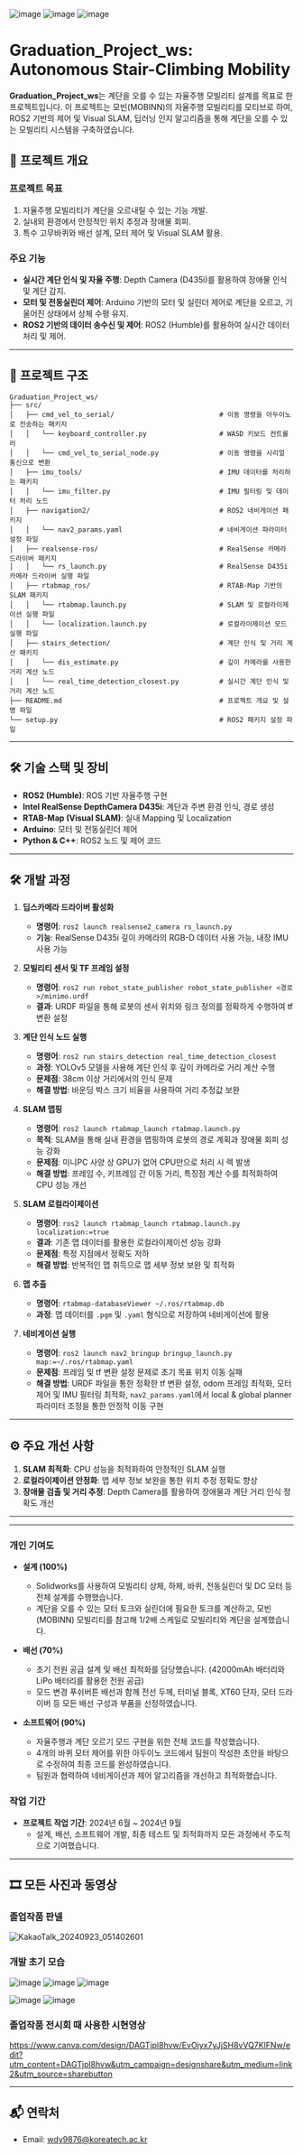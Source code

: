 
![image](https://github.com/user-attachments/assets/44f0aaa4-71b7-43af-9867-658f68c2598e)
![image](https://github.com/user-attachments/assets/1d08bd59-c086-4568-8329-6a8a0b2f5a57)
![image](https://github.com/user-attachments/assets/f54d1c03-2a0c-4a6b-9c1c-34896037ee1f)

# Graduation_Project_ws: Autonomous Stair-Climbing Mobility

**Graduation_Project_ws**는 계단을 오를 수 있는 자율주행 모빌리티 설계를 목표로 한 프로젝트입니다. 이 프로젝트는 모빈(MOBINN)의 자율주행 모빌리티를 모티브로 하여, ROS2 기반의 제어 및 Visual SLAM, 딥러닝 인지 알고리즘을 통해 계단을 오를 수 있는 모빌리티 시스템을 구축하였습니다. 






## 📌 프로젝트 개요

### 프로젝트 목표
1. 자율주행 모빌리티가 계단을 오르내릴 수 있는 기능 개발.
2. 실내외 환경에서 안정적인 위치 추정과 장애물 회피.
3. 특수 고무바퀴와 배선 설계, 모터 제어 및 Visual SLAM 활용.

### 주요 기능
- **실시간 계단 인식 및 자율 주행**: Depth Camera (D435i)를 활용하여 장애물 인식 및 계단 감지.
- **모터 및 전동실린더 제어**: Arduino 기반의 모터 및 실린더 제어로 계단을 오르고, 기울어진 상태에서 상체 수평 유지.
- **ROS2 기반의 데이터 송수신 및 제어**: ROS2 (Humble)를 활용하여 실시간 데이터 처리 및 제어.





  
---

## 📁 프로젝트 구조

```plaintext
Graduation_Project_ws/
├── src/
│   ├── cmd_vel_to_serial/                          # 이동 명령을 아두이노로 전송하는 패키지
│   │   └── keyboard_controller.py                  # WASD 키보드 컨트롤러
│   │   └── cmd_vel_to_serial_node.py               # 이동 명령을 시리얼 통신으로 변환
│   ├── imu_tools/                                  # IMU 데이터를 처리하는 패키지
│   │   └── imu_filter.py                           # IMU 필터링 및 데이터 처리 노드
│   ├── navigation2/                                # ROS2 네비게이션 패키지
│   │   └── nav2_params.yaml                        # 네비게이션 파라미터 설정 파일
│   ├── realsense-ros/                              # RealSense 카메라 드라이버 패키지
│   │   └── rs_launch.py                            # RealSense D435i 카메라 드라이버 실행 파일
│   ├── rtabmap_ros/                                # RTAB-Map 기반의 SLAM 패키지
│   │   └── rtabmap.launch.py                       # SLAM 및 로컬라이제이션 실행 파일
│   │   └── localization.launch.py                  # 로컬라이제이션 모드 실행 파일
│   ├── stairs_detection/                           # 계단 인식 및 거리 계산 패키지
│   │   └── dis_estimate.py                         # 깊이 카메라를 사용한 거리 계산 노드
│   │   └── real_time_detection_closest.py          # 실시간 계단 인식 및 거리 계산 노드
├── README.md                                       # 프로젝트 개요 및 설명 파일
└── setup.py                                        # ROS2 패키지 설정 파일
```






---

## 🛠️ 기술 스택 및 장비

- **ROS2 (Humble)**: ROS 기반 자율주행 구현
- **Intel RealSense DepthCamera D435i**: 계단과 주변 환경 인식, 경로 생성
- **RTAB-Map (Visual SLAM)**: 실내 Mapping 및 Localization
- **Arduino**: 모터 및 전동실린더 제어
- **Python & C++**: ROS2 노드 및 제어 코드

---





## 🛠️ 개발 과정




1. **딥스카메라 드라이버 활성화**
   - **명령어**: `ros2 launch realsense2_camera rs_launch.py`
   - **기능**: RealSense D435i 깊이 카메라의 RGB-D 데이터 사용 가능, 내장 IMU 사용 가능



2. **모빌리티 센서 및 TF 프레임 설정**
   - **명령어**: `ros2 run robot_state_publisher robot_state_publisher <경로>/minimo.urdf`
   - **결과**: URDF 파일을 통해 로봇의 센서 위치와 링크 정의를 정확하게 수행하여 tf 변환 설정




3. **계단 인식 노드 실행**
   - **명령어**: `ros2 run stairs_detection real_time_detection_closest`
   - **과정**: YOLOv5 모델을 사용해 계단 인식 후 깊이 카메라로 거리 계산 수행
   - **문제점**: 38cm 이상 거리에서의 인식 문제
   - **해결 방법**: 바운딩 박스 크기 비율을 사용하여 거리 추정값 보완




4. **SLAM 맵핑**
   - **명령어**: `ros2 launch rtabmap_launch rtabmap.launch.py`
   - **목적**: SLAM을 통해 실내 환경을 맵핑하여 로봇의 경로 계획과 장애물 회피 성능 강화
   - **문제점**: 미니PC 사양 상 GPU가 없어 CPU만으로 처리 시 렉 발생
   - **해결 방법**: 프레임 수, 키프레임 간 이동 거리, 특징점 계산 수를 최적화하여 CPU 성능 개선




5. **SLAM 로컬라이제이션**
   - **명령어**: `ros2 launch rtabmap_launch rtabmap.launch.py localization:=true`
   - **결과**: 기존 맵 데이터를 활용한 로컬라이제이션 성능 강화
   - **문제점**: 특정 지점에서 정확도 저하
   - **해결 방법**: 반복적인 맵 취득으로 맵 세부 정보 보완 및 최적화




6. **맵 추출**
   - **명령어**: `rtabmap-databaseViewer ~/.ros/rtabmap.db`
   - **과정**: 맵 데이터를 `.pgm` 및 `.yaml` 형식으로 저장하여 네비게이션에 활용




7. **네비게이션 실행**
   - **명령어**: `ros2 launch nav2_bringup bringup_launch.py map:=~/.ros/rtabmap.yaml`
   - **문제점**: 프레임 및 tf 변환 설정 문제로 초기 목표 위치 이동 실패
   - **해결 방법**: URDF 파일을 통한 정확한 tf 변환 설정, odom 프레임 최적화, 모터 제어 및 IMU 필터링 최적화, `nav2_params.yaml`에서 local & global planner 파라미터 조정을 통한 안정적 이동 구현






---

## ⚙️ 주요 개선 사항
1. **SLAM 최적화**: CPU 성능을 최적화하여 안정적인 SLAM 실행
2. **로컬라이제이션 안정화**: 맵 세부 정보 보완을 통한 위치 추정 정확도 향상
3. **장애물 검출 및 거리 추정**: Depth Camera를 활용하여 장애물과 계단 거리 인식 정확도 개선

---


---

### 개인 기여도

- **설계 (100%)**  
  - Solidworks를 사용하여 모빌리티 상체, 하체, 바퀴, 전동실린더 및 DC 모터 등 전체 설계를 수행했습니다.
  - 계단을 오를 수 있는 모터 토크와 실린더에 필요한 토크를 계산하고, 모빈(MOBINN) 모빌리티를 참고해 1/2배 스케일로 모빌리티와 계단을 설계했습니다.

- **배선 (70%)**  
  - 초기 전원 공급 설계 및 배선 최적화를 담당했습니다. (42000mAh 배터리와 LiPo 배터리를 활용한 전원 공급)
  - 모드 변경 푸쉬버튼 배선과 함께 전선 두께, 터미널 블록, XT60 단자, 모터 드라이버 등 모든 배선 구성과 부품을 선정하였습니다.

- **소프트웨어 (90%)**  
  - 자율주행과 계단 오르기 모드 구현을 위한 전체 코드를 작성했습니다.
  - 4개의 바퀴 모터 제어를 위한 아두이노 코드에서 팀원이 작성한 초안을 바탕으로 수정하여 최종 코드를 완성하였습니다.
  - 팀원과 협력하여 네비게이션과 제어 알고리즘을 개선하고 최적화했습니다.

### 작업 기간

- **프로젝트 작업 기간**: 2024년 6월 ~ 2024년 9월  
  - 설계, 배선, 소프트웨어 개발, 최종 테스트 및 최적화까지 모든 과정에서 주도적으로 기여했습니다.

---






## 🎞️ 모든 사진과 동영상

### 졸업작품 판넬
![KakaoTalk_20240923_051402601](https://github.com/user-attachments/assets/7107e888-6b60-4894-a8d8-d402c45cea91)

### 개발 초기 모습
![image](https://github.com/user-attachments/assets/01b3ccf4-0242-4eee-8216-6791a8c6ade6)
![image](https://github.com/user-attachments/assets/6171fb87-458b-4974-936e-c0a68f83e1da)
![image](https://github.com/user-attachments/assets/2b3042e2-b87a-4200-a635-66ed4e460557)

![image](https://github.com/user-attachments/assets/c7f928da-629e-4b5e-a22c-dad3343324ee)
![image](https://github.com/user-attachments/assets/32ad4fce-f387-4667-8f54-efa4e67cc4e8)

### 졸업작품 전시회 때 사용한 시현영상 
https://www.canva.com/design/DAGTjpl8hvw/EvOiyx7yJjSH8vVQ7KlFNw/edit?utm_content=DAGTjpl8hvw&utm_campaign=designshare&utm_medium=link2&utm_source=sharebutton


---

## 📬 연락처

- Email: [wdy9876@koreatech.ac.kr](mailto:your-email@example.com)

```


